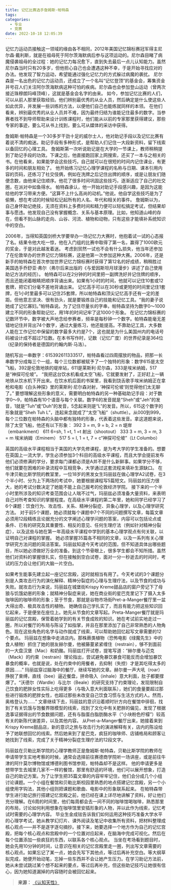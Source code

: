 ```yaml
---
title: 记忆比赛选手詹姆斯·帕特森
tags:
categories:
  - 专业
  - 竞赛
date: 2022-10-18 12:05:39
---
```


记忆力运动员接触这一领域的缘由各不相同，2012年美国记忆锦标赛冠军得主尼尔森·戴利斯，就是在祖母死于阿尔茨海默病后参与这项运动的。尼尔森目睹了病魔侵袭祖母的全过程：她的记忆力每况愈下，直到失去最后一点儿认知能力。虽然尼尔森当时只有20多岁，但他担心自己也会遭遇这种不幸，于是开始寻找应对的办法。他发现了智力运动，希望能通过强化记忆力的方式躲过病魔的袭扰。<!--more-->
尼尔森是一名出色的记忆力运动员，还成立了一个名叫“记忆登顶”的基金会，筹集资金并号召人们关注阿尔茨海默病这种可怕的疾病。尼尔森也会参加登山运动（曾两次接近珠穆朗玛峰顶峰），这就是基金会名字的由来。
如今，参加记忆比赛的人们，可以从前人那里获取经验。他们辨别最优秀的从业人员，然后确定是什么使这些人如此优异，并发展一些训练的方法，以便他们自己也能练就同样的本领。
在他们看来，辨别最优秀的从业人员并不难，因为最终归结为谁能记住最多的数字。当参赛者找不到导师帮助来设计训练课程时，他们能从以前的专家那里获得建议，那些专家的事迹，要么可从书上找到，要么可从媒体的采访中获得。

詹姆斯·帕特森是一个30多岁干劲十足的威尔士人，他对助记手段以及记忆比赛有着说不清的痴迷。助记手段有多种形式，是帮助人们记住一大段新资料，留下线索以备回忆的心理工具。
詹姆斯第一次听说助记是在大学的一节课上，教师稍稍提到了助记手段的功效。下课之后，他直接跑回家上网搜索，还买了一本与之相关的书。在他看来，如果能学会这些技巧，自己就可以在很短的时间内记住课业，有更多的时间和朋友相处了。
他开始练习记忆心理学课程的名称与日期、课本引用内容的页码，还练习了社交伎俩，例如在洗牌之后记住出牌的顺序，或是让朋友们随便念数，由他来记住顺序。他花了很多时间巩固这些技巧，逐渐适应了自己的社交圈，在派对中如鱼得水。
帕特森承认，他一开始对助记手段感兴趣，是因为这能给他的学习带来方便。“这算不上什么高尚的动机。”他说。他自学这些技巧是为了偷懒，想在考试的时候轻松记起所有的人名、年代和相关的事件。
詹姆斯以为，自己身怀助记绝技，无须在资料上多费时间和精力便可以轻松搞定考试，但结果却事与愿违。他发现自己没有掌握概念、关系与基本原理。比如，他知道山峰的存在，但看不到山脉的走向、山谷、河流、植物和动物，只有这些才能填补系统知识中的空白。

2006年，当得知英国剑桥大学要举办一场记忆力大赛时，他抱着试一试的心态报了名。结果令他大吃一惊，他在入门组的比赛中取得了第一名，赢得了1000欧元的奖金，于是对此越发着迷。
考虑到贸然一试也不会有什么损失，他当年还参加了在伦敦举办的世界记忆力锦标赛，这是他第一次参加这种大赛。2006年，还是新手的帕特森在首次参加世界记忆力锦标赛时获得了第12名的好成绩，稍稍胜过美国选手乔舒亚·弗尔（弗尔后来出版的《与爱因斯坦月球漫步》讲述了自己使用助记方法的经历）。
帕特森可以在2分钟的时间里把一副牌洗好并记住牌的顺序，而且还能闭着眼睛把顺序背诵出来。如果有1小时的时间，他就可以记住10套或12套牌，把它们分毫不差地背诵出来。
记忆高手可以在30秒或更短的时间里记住1套牌，在1小时里最多可以记住25套牌，所以帕特森和顶尖记忆高手还有一定的差距。但他意志坚决、很有劲头，就是要锻炼自己的技能和记忆工具。“我的妻子说她成了记忆寡妇。”帕特森说。为了记住尽量长的字串，帕特森坚持为数字0～1000建立不同的形象帮助记忆，用1年的时间记牢了这1000个形象。
在记忆力锦标赛的记数环节中，数字被大声地念给参赛者，频率是每秒钟一个数字。帕特森能毫无差错地记住并背出74个数字，通过大量练习，他还能提高。不靠助记工具，大多数人能在工作记忆中保留的数字最多大约是7个，这也就是为什么美国州内的电话号码被设计成不超过7位数。在本书写作时，记数（记忆广度）的世界纪录是364位（纪录的保持者是德国的约翰内斯·马洛）。

随机写出一串数字：615392611333517，帕特森看过四周摆放的物品，把那一长串数字分成每三个一组，每个三位数都被赋予了一个独特的形象：数字615是太空飞船，392是伦敦地铁的堤岸站，611是莱斯利·尼尔森，333是埃米纳姆，517是“神探可伦坡”。
“我把这台饮水机看成太空飞船，它就要发射了，正好赶上一辆地铁从饮水机下开出来。在饮水机后面的书架里，我看到饶舌歌手埃米纳姆正在拿枪和电影《白头神探》里的莱斯利·尼尔森对射，‘神探可伦坡’则觉得他们太无聊了。”
要想理解这些形象的意义，需要明白帕特森的另一种基础助记手段：对于数字0～9，帕特森有10个语音与每个关联。数字6的发音就是“Sheh”或“Jeh”的发音，1就是“Tuh”或“Duh”的发音，5念起来则是“L”的发音。所以，615这个数字的形象就是“Sheh Tuh L”，连起来念就成了“太空飞船”（shuttle）。从000到999，每个三位数在帕特森的头脑中都有独特的形象，代表着这些发音。拿这道题来说，除了太空飞船，他还有以下形象：
392 3 = m, 9 = b, 2 = n 堤岸（embankment）
611 6=sh, 1 =t, 1 =t 射出（shootout）
333 3 = m, 3 = m, 3 = m 埃米纳姆（Eminem）
517 5 = l, 1 = t, 7 = c“神探可伦坡”（Lt Columbo）

英国的高级水平课程相当于美国的大学先修课程，是为考大学的学生准备的。想要在英国上一流大学，学生必须参加3个科目的高级水平课程，而且大学会提前发布他们必须修满的学分，要求每门课都必须是A并不是什么新鲜事。如果学分不够，他们就要在困难的补录流程中互相竞争，大学通过这套流程来填补生源缺口。
在牛津贝勒比斯学院的教室里，一位18岁的黑发女生玛丽兹在做心理学A2试卷，在3个半小时、分为上下两场的考试中，她要根据课程写5篇短文。玛丽兹的压力很大，她的考试分数决定了她能不能上自己报考的伦敦经济学院。
接下来的一个半小时里所涉及的知识考查范围会让人喘不过气，玛丽兹必须准备大量资料，来表明自己对所考查知识的掌握程度。在高级水平课程的第二年里，她和同学已经学习了6个课题：饮食行为、攻击性、关系、精神分裂症、异象心理学，以及心理学研究方法。
对于前5个课题，她必须就每个课题中7个不同的问题撰写文章，每篇文章必须用12段精练且论据充分的文字阐述心理学问题的答案，内容可以包括论点或条件、已有的研究及其重要性、相反的意见、任何生理疗法（例如针对精神分裂症），以及这些与她在第一年高级水平课程中学到的基本心理学观点有何关联，以证明自己对课程的掌握。
她必须掌握35篇各不相同的文章，以及一系列有关心理学研究方法问题的简洁答案。玛丽兹知道今天考试的范围，但不知道具体出哪些题目，所以她必须做好万全的准备。到这个节骨眼上，很多学生都会不知所措。虽然他们对资料的掌握很扎实，但在接触到空白试卷，面对一分一秒逝去的时间时，考试的压力会让他们的大脑一片空白。

如果考生能事先建立起一座记忆宫殿，这时就相当有用了。今天考试的3个课题分别是人类攻击行为的演化解释、精神分裂症的心理与生理疗法，以及节食的成功与失败。就攻击行为来说，玛丽兹在城堡街Krispy Kreme甜品店的窗户旁记下了母狼与饥饿幼崽的形象；就精神分裂症来说，她在商业街的星巴克里记下了摄入太多咖啡因的咖啡师的形象；至于节食，那就是谷物市场街Pret-a-Manger餐厅里一盆大得出奇、极具攻击性的植物。
她确信自己学扎实了，而且有能力把这些知识回忆起来，于是便坐在座位上。她先从节食的文章写起。Preta-Manger餐厅就是玛丽兹的记忆宫殿，保管着她学到的有关节食成败的知识。她在考试前实地走过一圈，所以对餐厅的布局与陈设了如指掌，并且在那里添加了自己非常熟悉的人物角色。现在这些角色的名字与动作就成了线索，可以帮助她回忆起写文章需要的12个要点。
玛丽兹在想象中走进店内。那株蕨类植物（恐怖电影《绿魔先生》中的食人植物）抓住了她的朋友赫尔曼，他被藤蔓紧紧缠住（restrain），够不到面前的一大盘汉堡（Mac）和奶酪。玛丽兹打开试卷，提笔写道：“赫尔曼与迈克（Mack）的约束（restrain）理论指出，尝试避免暴饮暴食可能反而会增加暴饮暴食的概率，也就是说，处在约束中的用餐者，去抑制（失控）才是其吃得太多的原因……”
玛丽兹穿过脑海中的餐厅，继续写她的文章。赫尔曼一声大吼（roar）挣脱了束缚，直线（bee）逼近餐盘，拼命吸入（inhale）意大利面，肚子都要撑爆了。“沃德尔（Wardle）与比尔（Beale）的研究支持了约束理论，发现限制自己饮食的肥胖女性实际上吃得更多（与吸入意大利面联系），她们的食量要超过那些进行锻炼的肥胖女性，也超过那些未改变自己饮食习惯与生活方式的人。然而，奥格登认为……”
文章继续下去，玛丽兹的意识沿着顺时针方向在餐馆中徘徊，找到了有关饥饿与饱餐界限模型的线索，找到了文化中有关肥胖的偏见，发现了根据逸事证据得出的节食数据问题，还有与脂蛋白脂肪酶水平（“小块粉色柠檬”）较高有关的新陈代谢差异，以及其他内容。
从Pret-a-Manger餐厅出来，她接着来到Krispy Kreme甜品店，新的意识之旅与攻击行为的演进解释有关，店内的陈设给予了她联想回忆的线索。然后她来到了星巴克，疯狂的咖啡师、店铺格局和顾客让她找到了线索，完成了关于精神分裂症生理疗法的12段文字。

玛丽兹在贝勒比斯学院的心理学教师正是詹姆斯·帕特森，贝勒比斯学院的教师在申请带学生实地考察的时候，通常会选择前往赛德商学院听一场讲座，或是前往牛津的阿什莫尔博物馆或博德利图书馆参观，帕特森却不是这样。
他的申请更多是想带学生去城里几家不一样的餐馆，那里有舒适的环境，他们可以展开想象，打造自己的助记方案。为了让学生把35篇文章的内容牢牢记住，他们会分成几个小组讨论课题。一个小组在餐馆和贝勒比斯校园里熟悉的地点搭建记忆宫殿，另一个小组使用字钩法，其他小组则把课题和歌曲、电影中的形象联系起来。
在帕特森带学生进行助记旅行搭建记忆宫殿之前，他已经在课上详尽地讲解了资料，好让他们充分理解。在6周的时间里，他们每周都会去一间不同的咖啡馆喝咖啡，熟悉那里的布局，讨论如何利用想象在咖啡馆里安插形象的人物，并以此作为线索，记忆考试时需要的心理学内容。
毕业生金成铉告诉我们如何运用这种技巧准备大学水平的心理学考试，她从教学幻灯片、课外阅读及笔记中收集所有资料，把材料整理成核心观点——并不是逐字逐句摘抄。接下来，她要选择一个地方作为自己的记忆宫殿，把每个核心观点和宫殿中的一个位置对应起来，在脑海中完成可视化。然后在每个位置添加一些疯狂的东西，以联系各个核心观点。
当坐在考场看到题目时，她会先用10分钟的时间，让意识在相关的记忆宫殿里走一圈，列出写文章需要的核心观点。如果忘记了某一点，她会先写下其他点，等过后再补充空白。等大纲草拟完成，她便开始动笔，忘掉一些东西并不会让她产生压力。在学习助记方法前，她从未尝试跳过某个想不起来的要点，等过后再补充，但这些助记技巧让她很有信心，因为她知道漏掉的内容随时会被回忆起来。


>**来源：**
>[《认知天性》](http://www.sophie-eden.ltd:5171/#/读书/学习/认知天性)